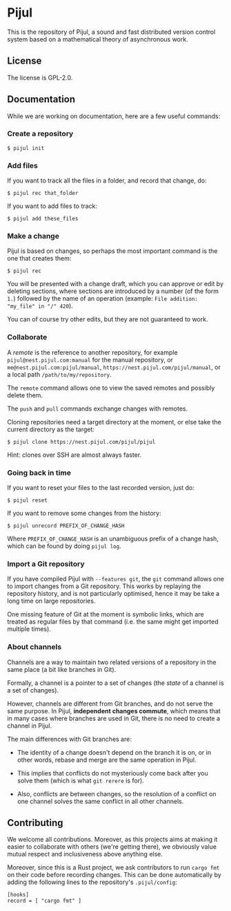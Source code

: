 # Pijul

This is the repository of Pijul, a sound and fast distributed version control system based on a mathematical theory of asynchronous work.

## License

The license is GPL-2.0.

## Documentation

While we are working on documentation, here are a few useful commands:

### Create a repository

~~~
$ pijul init
~~~

### Add files

If you want to track all the files in a folder, and record that change, do:

~~~
$ pijul rec that_folder
~~~

If you want to add files to track:

~~~
$ pijul add these_files
~~~


### Make a change

Pijul is based on changes, so perhaps the most important command is the one that creates them:

~~~
$ pijul rec
~~~

You will be presented with a change draft, which you can approve or edit by deleting sections, where sections are introduced by a number (of the form `1.`) followed by the name of an operation (example: `File addition: "my_file" in "/" 420`).

You can of course try other edits, but they are not guaranteed to work.

### Collaborate

A *remote* is the reference to another repository, for example `pijul@nest.pijul.com:manual` for the manual repository, or `me@nest.pijul.com:pijul/manual`, `https://nest.pijul.com/pijul/manual`, or a local path `/path/to/my/repository`.

The `remote` command allows one to view the saved remotes and possibly delete them.

The `push` and `pull` commands exchange changes with remotes.

Cloning repositories need a target directory at the moment, or else take the current directory as the target:

~~~
$ pijul clone https://nest.pijul.com/pijul/pijul
~~~

Hint: clones over SSH are almost always faster.

### Going back in time

If you want to reset your files to the last recorded version, just do:

~~~
$ pijul reset
~~~

If you want to remove some changes from the history:

~~~
$ pijul unrecord PREFIX_OF_CHANGE_HASH
~~~

Where `PREFIX_OF_CHANGE_HASH` is an unambiguous prefix of a change hash, which can be found by doing `pijul log`.


### Import a Git repository

If you have compiled Pijul with `--features git`, the `git` command allows one to import changes from a Git repository. This works by replaying the repository history, and is not particularly optimised, hence it may be take a long time on large repositories.

One missing feature of Git at the moment is symbolic links, which are treated as regular files by that command (i.e. the same might get imported multiple times).

### About channels

Channels are a way to maintain two related versions of a repository in the same place (a bit like branches in Git).

Formally, a channel is a pointer to a set of changes (the *state* of a channel is a set of changes).

However, channels are different from Git branches, and do not serve the same purpose. In Pijul, **independent changes commute**, which means that in many cases where branches are used in Git, there is no need to create a channel in Pijul.

The main differences with Git branches are:

- The identity of a change doesn't depend on the branch it is on, or in other words, rebase and merge are the same operation in Pijul.

- This implies that conflicts do not mysteriously come back after you solve them (which is what `git rerere` is for).

- Also, conflicts are between changes, so the resolution of a conflict on one channel solves the same conflict in all other channels.


## Contributing

We welcome all contributions. Moreover, as this projects aims at making it easier to collaborate with others (we're getting there), we obviously value mutual respect and inclusiveness above anything else.

Moreover, since this is a Rust project, we ask contributors to run `cargo fmt` on their code before recording changes. This can be done automatically by adding the following lines to the repository's `.pijul/config`:

```
[hooks]
record = [ "cargo fmt" ]
```
